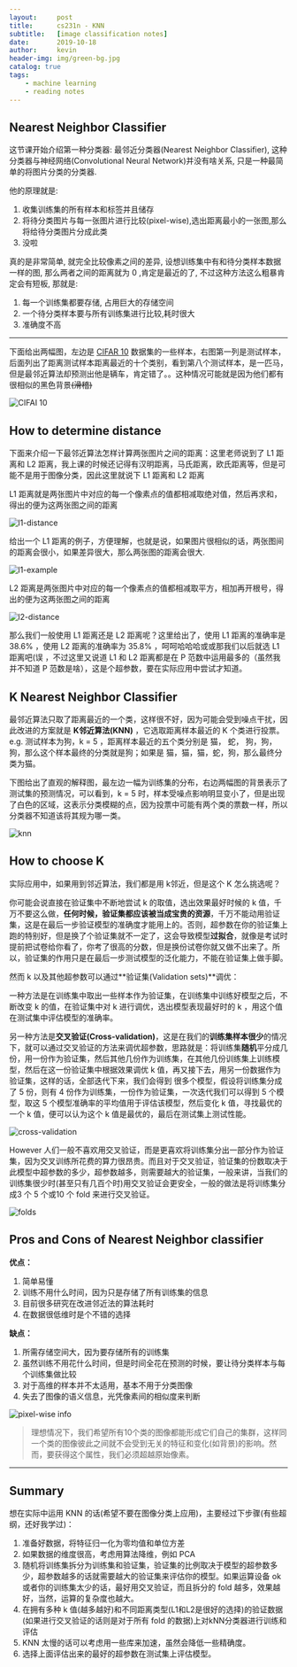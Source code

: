 ```yaml
---
layout:     post
title:      cs231n - KNN
subtitle:   [image classification notes]
date:       2019-10-18
author:     kevin
header-img: img/green-bg.jpg
catalog: true
tags:
    - machine learning
    - reading notes
---
```




## Nearest Neighbor Classifier



这节课开始介绍第一种分类器: 最邻近分类器(Nearest Neighbor Classifier), 这种分类器与神经网络(Convolutional Neural Network)并没有啥关系, 只是一种最简单的将图片分类的分类器.



他的原理就是:

1. 收集训练集的所有样本和标签并且储存
2. 将待分类图片与每一张图片进行比较(pixel-wise),选出距离最小的一张图,那么将给待分类图片分成此类
3. 没啦



真的是非常简单, 就完全比较像素之间的差异, 设想训练集中有和待分类样本数据一样的图, 那么两者之间的距离就为 0 ,肯定是最近的了, 不过这种方法这么粗暴肯定会有短板, 那就是:

1. 每一个训练集都要存储, 占用巨大的存储空间
2. 一个待分类样本要与所有训练集进行比较,耗时很大
3. 准确度不高



---



下面给出两幅图，左边是 [CIFAR 10](http://www.cs.toronto.edu/~kriz/cifar.html) 数据集的一些样本，右图第一列是测试样本，后面列出了距离测试样本距离最近的十个类别，看到第八个测试样本，是一匹马，但是最邻近算法却预测出他是辆车，肯定错了。。这种情况可能就是因为他们都有很相似的黑色背景~~(滑稽)~~



![CIFAI 10](https://i.loli.net/2019/10/23/XzI9T4ZQ8PLlyc6.png)



## How to determine distance



下面来介绍一下最邻近算法怎样计算两张图片之间的距离：这里老师说到了 L1 距离和 L2 距离，我上课的时候还记得有汉明距离，马氏距离，欧氏距离等，但是可能不是用于图像分类，因此这里就说下 L1 距离和 L2 距离



L1 距离就是两张图片中对应的每一个像素点的值都相减取绝对值，然后再求和，得出的便为这两张图之间的距离

![l1-distance](https://i.loli.net/2019/10/23/BOGXpsaErRCUgf3.png)

给出一个 L1 距离的例子，方便理解，也就是说，如果图片很相似的话，两张图间的距离会很小，如果差异很大，那么两张图的距离会很大.

![l1-example](https://i.loli.net/2019/10/23/BOGXpsaErRCUgf3.png)



L2 距离是两张图片中对应的每一个像素点的值都相减取平方，相加再开根号，得出的便为这两张图之间的距离

![l2-distance](https://i.loli.net/2019/10/23/BOGXpsaErRCUgf3.png)



那么我们一般使用 L1 距离还是 L2 距离呢？这里给出了，使用 L1 距离的准确率是 38.6% ，使用 L2 距离的准确率为 35.8% ，呵呵哈哈哈或或那我们以后就选 L1 距离吧(误 ，不过这里又说道 L1 和 L2 距离都是在 P 范数中运用最多的（虽然我并不知道 P 范数是啥），这是个超参数，要在实际应用中尝试才知道。



## K Nearest Neighbor Classifier



最邻近算法只取了距离最近的一个类，这样很不好，因为可能会受到噪点干扰，因此改进的方案就是 **K邻近算法(KNN)** ，它选取距离样本最近的 K 个类进行投票。e.g. 测试样本为狗，k = 5 ，距离样本最近的五个类分别是 猫， 蛇， 狗，狗，狗，那么这个样本最终的分类就是狗；如果是 猫，猫，猫，蛇，狗，那么最终分类为猫。



下图给出了直观的解释图，最左边一幅为训练集的分布，右边两幅图的背景表示了测试集的预测情况，可以看到，k = 5 时，样本受噪点影响明显变小了，但是出现了白色的区域，这表示分类模糊的点，因为投票中可能有两个类的票数一样，所以分类器不知道该将其规为哪一类。

![knn](https://i.loli.net/2019/10/23/1KaYB9J3sRObNfF.png)



## How to choose K



实际应用中，如果用到邻近算法，我们都是用 k邻近，但是这个 K 怎么挑选呢？



你可能会说直接在验证集中不断地尝试 k 的取值，选出效果最好时候的 k 值，千万不要这么做，**任何时候，验证集都应该被当成宝贵的资源**，千万不能动用验证集，这是在最后一步验证模型的准确度才能用上的。否则，超参数在你的验证集上跑的特别好，但是换了个验证集就不一定了，这会导致模型**过拟合**，就像是考试时提前把试卷给你看了，你考了很高的分数，但是换份试卷你就又做不出来了。所以，验证集的作用只是在最后一步测试模型的泛化能力，不能在验证集上做手脚。



然而 k 以及其他超参数可以通过**验证集(Validation sets)**调优：



一种方法是在训练集中取出一些样本作为验证集，在训练集中训练好模型之后，不断改变 k 的值，在验证集中对 k 进行调优，选出模型表现最好时的 k ，用这个值在测试集中评估模型的准确率。



另一种方法是**交叉验证(Cross-validation)**，这是在我们的**训练集样本很少**的情况下，就可以通过交叉验证的方法来调优超参数，思路就是：将训练集**随机**平分成几份，用一份作为验证集，然后其他几份作为训练集，在其他几份训练集上训练模型，然后在这一份验证集中根据效果调优 k 值，再又接下去，用另一份数据作为验证集，这样的话，全部迭代下来，我们会得到 很多个模型，假设将训练集分成了 5 份，则有 4 份作为训练集，一份作为验证集，一次迭代我们可以得到 5 个模型，取这 5 个模型准确率的平均值用于评估该模型，然后变化 k 值，寻找最优的一个 k 值，便可以认为这个 k 值是最优的，最后在测试集上测试性能。



![cross-validation](https://i.loli.net/2019/10/23/43UP2D7gFi1MNjl.png)



However 人们一般不喜欢用交叉验证，而是更喜欢将训练集分出一部分作为验证集，因为交叉训练所花费的算力很昂贵。而且对于交叉验证，验证集的份数取决于此模型中超参数的多少，超参数越多，则需要越大的验证集，一般来讲，当我们的训练集很少时(甚至只有几百个时)用交叉验证会更安全，一般的做法是将训练集分成3 个 5 个或10 个 fold 来进行交叉验证。



![folds](https://i.loli.net/2019/10/23/2khe5CAwljcTU1D.png)



## Pros and Cons of Nearest Neighbor classifier



**优点：**

1. 简单易懂
2. 训练不用什么时间，因为只是存储了所有训练集的信息
3. 目前很多研究在改进邻近法的算法耗时
4. 在数据很低维时是个不错的选择



**缺点：**

1. 所需存储空间大，因为要存储所有的训练集
2. 虽然训练不用花什么时间，但是时间全花在预测的时候，要让待分类样本与每个训练集做比较
3. 对于高维的样本并不太适用，基本不用于分类图像
4. 失去了图像的语义信息，光凭像素间的相似度来判断

![pixel-wise info](https://i.loli.net/2019/10/23/plQ7z1wBJr8EsUC.png)



> 理想情况下，我们希望所有10个类的图像都能形成它们自己的集群，这样同一个类的图像彼此之间就不会受到无关的特征和变化(如背景)的影响。然而，要获得这个属性，我们必须超越原始像素。



---



## Summary



想在实际中运用 KNN 的话(希望不要在图像分类上应用)，主要经过下步骤(有些超纲，还好我学过)：

1. 准备好数据，将特征归一化为零均值和单位方差
2. 如果数据的维度很高，考虑用算法降维，例如 PCA
3. 随机将训练集拆分为训练集和验证集，验证集的比例取决于模型的超参数多少，超参数越多的话就需要越大的验证集来评估你的模型。如果运算设备 ok 或者你的训练集太少的话，最好用交叉验证，而且拆分的 fold 越多，效果越好，当然，运算的复杂度也越大。
4. 在拥有多种 k 值(越多越好)和不同距离类型(L1和L2是很好的选择)的验证数据(如果进行交叉验证的话则是对于所有 fold 的数据)上对kNN分类器进行训练和评估
5. 
   KNN 太慢的话可以考虑用一些库来加速，虽然会降低一些精确度。
6. 选择上面评估出来的最好的超参数在测试集上评估模型。